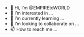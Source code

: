 - 👋 Hi, I’m @EMPIREtoWORLD
- 👀 I’m interested in ...
- 🌱 I’m currently learning ...
- 💞️ I’m looking to collaborate on ...
- 📫 How to reach me ...

<!---
EMPIREtoWORLD/EMPIREtoWORLD is a ✨ special ✨ repository because its `README.md` (this file) appears on your GitHub profile.
You can click the Preview link to take a look at your changes.
--->

